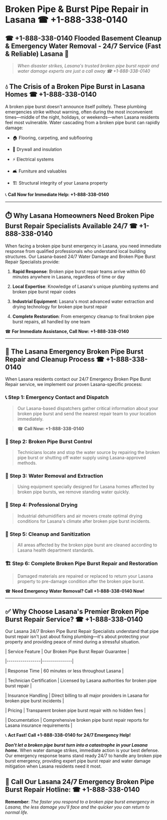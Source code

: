 # Broken Pipe & Burst Pipe Repair in Lasana ☎ +1-888-338-0140  
## ☎ +1-888-338-0140 Flooded Basement Cleanup & Emergency Water Removal - 24/7 Service (Fast & Reliable) Lasana 🚨  

> *When disaster strikes, Lasana's trusted broken pipe burst repair and water damage experts are just a call away ☎ +1-888-338-0140*  

## 💧 The Crisis of a Broken Pipe Burst in Lasana Homes ☎ +1-888-338-0140  

A broken pipe burst doesn't announce itself politely. These plumbing emergencies strike without warning, often during the most inconvenient times—middle of the night, holidays, or weekends—when Lasana residents feel most vulnerable. Water cascading from a broken pipe burst can rapidly damage:  

* 🏠 Flooring, carpeting, and subflooring  
* 🧱 Drywall and insulation  
* ⚡ Electrical systems  
* 🛋️ Furniture and valuables  
* 🏗️ Structural integrity of your Lasana property  

📞 **Call Now for Immediate Help: +1-888-338-0140**  

---  

## ⏱️ Why Lasana Homeowners Need Broken Pipe Burst Repair Specialists Available 24/7 ☎ +1-888-338-0140  

When facing a broken pipe burst emergency in Lasana, you need immediate response from qualified professionals who understand local building structures. Our Lasana-based 24/7 Water Damage and Broken Pipe Burst Repair Specialists provide:  

1. **Rapid Response**: Broken pipe burst repair teams arrive within 60 minutes anywhere in Lasana, regardless of time or day  
2. **Local Expertise**: Knowledge of Lasana's unique plumbing systems and broken pipe burst repair codes  
3. **Industrial Equipment**: Lasana's most advanced water extraction and drying technology for broken pipe burst repair  
4. **Complete Restoration**: From emergency cleanup to final broken pipe burst repairs, all handled by one team  

☎ **For Immediate Assistance, Call Now: +1-888-338-0140**  

---  

## 🔧 The Lasana Emergency Broken Pipe Burst Repair and Cleanup Process ☎ +1-888-338-0140  

When Lasana residents contact our 24/7 Emergency Broken Pipe Burst Repair service, we implement our proven Lasana-specific process:  

### 📞 Step 1: Emergency Contact and Dispatch  
> Our Lasana-based dispatchers gather critical information about your broken pipe burst and send the nearest repair team to your location immediately.  
> ☎ **Call Now: +1-888-338-0140**  

### 🚿 Step 2: Broken Pipe Burst Control  
> Technicians locate and stop the water source by repairing the broken pipe burst or shutting off water supply using Lasana-approved methods.  

### 🌊 Step 3: Water Removal and Extraction  
> Using equipment specially designed for Lasana homes affected by broken pipe bursts, we remove standing water quickly.  

### 💨 Step 4: Professional Drying  
> Industrial dehumidifiers and air movers create optimal drying conditions for Lasana's climate after broken pipe burst incidents.  

### 🧼 Step 5: Cleanup and Sanitization  
> All areas affected by the broken pipe burst are cleaned according to Lasana health department standards.  

### 🏗️ Step 6: Complete Broken Pipe Burst Repair and Restoration  
> Damaged materials are repaired or replaced to return your Lasana property to pre-damage condition after the broken pipe burst.  

☎ **Need Emergency Water Removal? Call +1-888-338-0140 Now!**  

---  

## ✅ Why Choose Lasana's Premier Broken Pipe Burst Repair Service? ☎ +1-888-338-0140  

Our Lasana 24/7 Broken Pipe Burst Repair Specialists understand that pipe burst repair isn't just about fixing plumbing—it's about protecting your property and providing peace of mind during a stressful situation.  

| Service Feature | Our Broken Pipe Burst Repair Guarantee |  
|-----------------|---------------|  
| Response Time | 60 minutes or less throughout Lasana |  
| Technician Certification | Licensed by Lasana authorities for broken pipe burst repair |  
| Insurance Handling | Direct billing to all major providers in Lasana for broken pipe burst incidents |  
| Pricing | Transparent broken pipe burst repair with no hidden fees |  
| Documentation | Comprehensive broken pipe burst repair reports for Lasana insurance requirements |  

📞 **Act Fast! Call +1-888-338-0140 for 24/7 Emergency Help!**  

***Don't let a broken pipe burst turn into a catastrophe in your Lasana home.*** When water damage strikes, immediate action is your best defense. Our emergency response teams stand ready 24/7 to handle any broken pipe burst emergency, providing expert pipe burst repair and water damage mitigation when Lasana residents need it most.  

## 📱 Call Our Lasana 24/7 Emergency Broken Pipe Burst Repair Hotline: ☎ +1-888-338-0140  

**Remember**: *The faster you respond to a broken pipe burst emergency in Lasana, the less damage you'll face and the quicker you can return to normal life.*